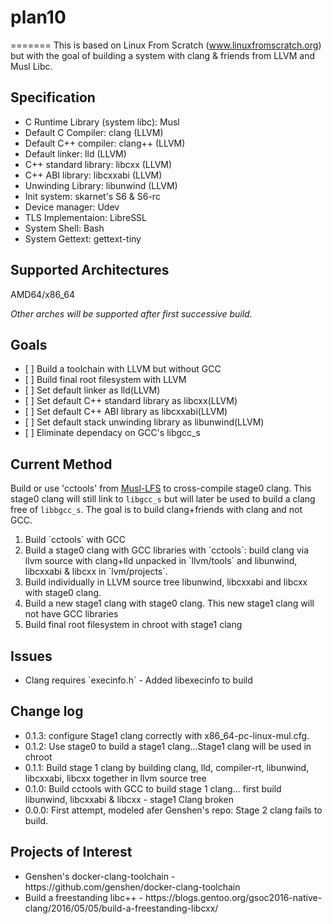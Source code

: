 # plan10
=======
This is based on Linux From Scratch (www.linuxfromscratch.org) but with the goal of building a system with clang & friends from LLVM and Musl Libc.

## Specification
<ul>
<li>C Runtime Library (system libc): Musl </li>
<li>Default C Compiler: clang (LLVM)</li>
<li>Default C++ compiler: clang++ (LLVM)</li>
<li>Default linker: lld (LLVM)</li>
<li>C++ standard library: libcxx (LLVM)</li>
<li>C++ ABI library: libcxxabi (LLVM)</li>
<li>Unwinding Library: libunwind (LLVM)</li>
<li>Init system: skarnet's S6 & S6-rc</li>
<li>Device manager: Udev </li>
<li>TLS Implementaion: LibreSSL</li>
<li>System Shell: Bash </li>
<li>System Gettext: gettext-tiny</li>
</ul>

## Supported Architectures

AMD64/x86_64

_Other arches will be supported after first successive build._

## Goals
<ul>
<li> [ ] Build a toolchain with LLVM but without GCC</li>
<li> [ ] Build final root filesystem with LLVM</li>
<li> [ ] Set default linker as lld(LLVM)</li>
<li> [ ] Set default C++ standard library as libcxx(LLVM)</li>
<li> [ ] Set default C++ ABI library as libcxxabi(LLVM)</li>
<li> [ ] Set default stack unwinding library as libunwind(LLVM)</li>
<li> [ ] Eliminate dependacy on GCC's libgcc_s</li>
</ul>


## Current Method
Build or use 'cctools' from [Musl-LFS](https://github.com/dslm4515/Musl-LFS) to cross-compile stage0 clang. This stage0 clang will still link to `libgcc_s` but will later be used to build a clang free of `libbgcc_s`. The goal is to build clang+friends with clang and not GCC.
<ol>
<li>Build `cctools` with GCC</li>
<li>Build a stage0 clang with GCC libraries with `cctools`: build clang via llvm source with clang+lld unpacked in `llvm/tools` and libunwind, libcxxabi & libcxx in `lvm/projects`.</li>
<li>Build individually in LLVM source tree libunwind, libcxxabi and libcxx with stage0 clang. </li>
<li>Build a new stage1 clang with stage0 clang. This new stage1 clang will not have GCC libraries</li>
<li>Build final root filesystem in chroot with stage1 clang</li>
</ol>

## Issues
<ul>
<li>Clang requires `execinfo.h` - Added libexecinfo to build</li>
</ul>

## Change log
<ul>
<li>0.1.3: configure Stage1 clang correctly with x86_64-pc-linux-mul.cfg.</li>
<li>0.1.2: Use stage0 to build a stage1 clang...Stage1 clang will be used in chroot</li>
<li>0.1.1: Build stage 1 clang by building clang, lld, compiler-rt, libunwind, libcxxabi, libcxx together in llvm source tree</li>
<li>0.1.0: Build cctools with GCC to build stage 1 clang... first build libunwind, libcxxabi & libcxx - stage1 Clang broken</li>
<li>0.0.0: First attempt, modeled afer Genshen's repo: Stage 2 clang fails to build.</li>
</ul>

## Projects of Interest
<ul>
<li>Genshen's docker-clang-toolchain - https://github.com/genshen/docker-clang-toolchain</li>
<li>Build a freestanding libc++ - https://blogs.gentoo.org/gsoc2016-native-clang/2016/05/05/build-a-freestanding-libcxx/ </li>
</ul>
